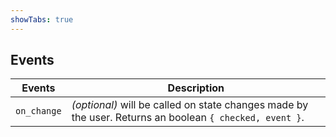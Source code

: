 ```yaml
---
showTabs: true
---
```


## Events

| Events      | Description                                                                                             |
| ----------- | ------------------------------------------------------------------------------------------------------- |
| `on_change` | _(optional)_ will be called on state changes made by the user. Returns an boolean `{ checked, event }`. |
